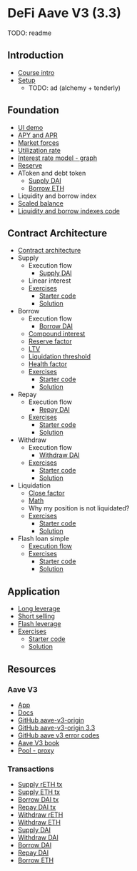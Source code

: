 # DeFi Aave V3 (3.3)

TODO: readme

## Introduction

- [Course intro](./notes/course-intro.md)
- [Setup](./notes/course-setup.md)
  - TODO: ad (alchemy + tenderly)

## Foundation

- [UI demo](https://app.aave.com/)
- [APY and APR](./notes/apr-apy.png)
- [Market forces](./notes/market-forces.png)
- [Utilization rate](./notes/utilization-rate.png)
- [Interest rate model - graph](https://www.desmos.com/calculator/2pfuulkndt)
- [Reserve](./notes/reserve.md)
- AToken and debt token
  - [Supply DAI](https://etherscan.io/tx/0x48237c5e7aaae5d35f36c1d8b66abf4cc5fc8d335dfa395f89b3b1627a2540c8)
  - [Borrow ETH](https://etherscan.io/tx/0xfe4b17b089b50bf9c2b00561061b4205e72bf9695c63e7fde31d54f299b9392f)
- Liquidity and borrow index
- [Scaled balance](./notes/scaled-balance.png)
- [Liquidity and borrow indexes code](./notes/liquidity-index.md)

## Contract Architecture

- [Contract architecture](./notes/arc.png)
- Supply
  - Execution flow
    - [Supply DAI](https://etherscan.io/tx/0x48237c5e7aaae5d35f36c1d8b66abf4cc5fc8d335dfa395f89b3b1627a2540c8)
  - Linear interest
  - [Exercises](./foundry/exercises/supply.md)
    - [Starter code](./foundry/src/exercises/Supply.sol)
    - [Solution](./foundry/src/solutions/Supply.sol)
- Borrow
  - Execution flow
    - [Borrow DAI](https://etherscan.io/tx/0x5e4deab9462bec720f883522d306ec306959cb3ae1ec2eaf0d55477eed01b5a4)
  - [Compound interest](./notes/binomial_expansion.ipynb)
  - [Reserve factor](./notes/reserve-factor.md)
  - [LTV](./notes/ltv.png)
  - [Liquidation threshold](./notes/liquidation-threshold.png)
  - [Health factor](./notes/health-factor.png)
  - [Exercises](./foundry/exercises/borrow.md)
    - [Starter code](./foundry/src/exercises/Borrow.sol)
    - [Solution](./foundry/src/solutions/Borrow.sol)
- Repay
  - Execution flow
    - [Repay DAI](https://etherscan.io/tx/0x1145e9815060164ef9234bdbc6d88db97ac5dda7b1e30732dc981145604e0373)
  - [Exercises](./foundry/exercises/repay.md)
    - [Starter code](./foundry/src/exercises/Repay.sol)
    - [Solution](./foundry/src/solutions/Repay.sol)
- Withdraw
  - Execution flow
    - [Withdraw DAI](https://etherscan.io/tx/0x4e263e358db180ec478d61542a1126a47bba6d6fc0d5bb2b7b8cf83a8bdb11d3)
  - [Exercises](./foundry/exercises/withdraw.md)
    - [Starter code](./foundry/src/exercises/Withdraw.sol)
    - [Solution](./foundry/src/solutions/Withdraw.sol)
- Liquidation
  - [Close factor](./notes/close-factor.png)
  - [Math](./notes/liquidation.png)
  - Why my position is not liquidated?
  - [Exercises](./foundry/exercises/liquidate.md)
    - [Starter code](./foundry/src/exercises/Liquidate.sol)
    - [Solution](./foundry/src/solutions/Liquidate.sol)
- Flash loan simple
  - [Execution flow](./notes/flash-loan.md)
  - [Exercises](./foundry/exercises/flash.md)
    - [Starter code](./foundry/src/exercises/Flash.sol)
    - [Solution](./foundry/src/solutions/Flash.sol)

## Application

- [Long leverage](./notes/long.png)
- [Short selling](./notes/short.png)
- [Flash leverage](https://updraft.cyfrin.io/courses/rocket-pool-reth-integration)
- [Exercises](./foundry/exercises/long-short.md)
  - [Starter code](./foundry/src/exercises/LongShort.sol)
  - [Solution](./foundry/src/solutions/LongShort.sol)

## Resources

### Aave V3

- [App](https://app.aave.com/)
- [Docs](https://aave.com/docs)
- [GitHub aave-v3-origin](https://github.com/aave-dao/aave-v3-origin)
- [GitHub aave-v3-origin 3.3](https://github.com/aave-dao/aave-v3-origin/tree/v3.3.0)
- [GitHub aave v3 error codes](https://github.com/aave/aave-v3-core/blob/master/contracts/protocol/libraries/helpers/Errors.sol)
- [Aave V3 book](https://calnix.gitbook.io/aave-book)
- [Pool - proxy](https://etherscan.io/address/0x87870Bca3F3fD6335C3F4ce8392D69350B4fA4E2)

### Transactions

- [Supply rETH tx](https://etherscan.io/tx/0xc1120138b3aa3dc6a49ef7e84ecd17530c273e2442f83e47025d819d9a700743)
- [Supply ETH tx](https://etherscan.io/tx/0x21de14e5c58b9431a70b780893d01f0b82f07a0495d851d97fc0e85c64887610)
- [Borrow DAI tx](https://etherscan.io/tx/0x5e4deab9462bec720f883522d306ec306959cb3ae1ec2eaf0d55477eed01b5a4)
- [Repay DAI tx](https://etherscan.io/tx/0x1145e9815060164ef9234bdbc6d88db97ac5dda7b1e30732dc981145604e0373)
- [Withdraw rETH](https://etherscan.io/tx/0x7442ab56bfe90a189516f44846b93d25aa0dde3bbfba935429ac561ab34bc575)
- [Withdraw ETH](https://etherscan.io/tx/0x748e56cfaa10b6d629bd06badfdf83b337956e640523bbb1805901e11915c517)
- [Supply DAI](https://etherscan.io/tx/0x48237c5e7aaae5d35f36c1d8b66abf4cc5fc8d335dfa395f89b3b1627a2540c8)
- [Withdraw DAI](https://etherscan.io/tx/0x4e263e358db180ec478d61542a1126a47bba6d6fc0d5bb2b7b8cf83a8bdb11d3)
- [Borrow DAI](https://etherscan.io/tx/0x5e4deab9462bec720f883522d306ec306959cb3ae1ec2eaf0d55477eed01b5a4)
- [Repay DAI](https://etherscan.io/tx/0x1145e9815060164ef9234bdbc6d88db97ac5dda7b1e30732dc981145604e0373)
- [Borrow ETH](https://etherscan.io/tx/0xfe4b17b089b50bf9c2b00561061b4205e72bf9695c63e7fde31d54f299b9392f)
